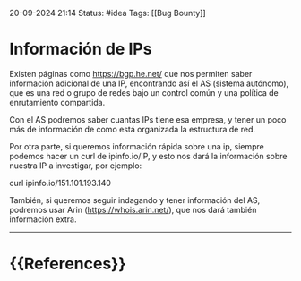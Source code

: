  20-09-2024 21:14
Status: #idea
Tags: [[Bug Bounty]]

# Información de IPs

Existen páginas como https://bgp.he.net/ que nos permiten saber información adicional de una IP, encontrando así el AS (sistema autónomo), que es una red o grupo de redes bajo un control común y una política de enrutamiento compartida. 

Con el AS podremos saber cuantas IPs tiene esa empresa, y tener un poco más de información de como está organizada la estructura de red.

Por otra parte, si queremos información rápida sobre una ip, siempre podemos hacer un curl de 
ipinfo.io/IP, y esto nos dará la información sobre nuestra IP a investigar, por ejemplo:

curl ipinfo.io/151.101.193.140

También, si queremos seguir indagando y tener información del AS, podremos usar Arin (https://whois.arin.net/), que nos dará también información extra.


---
# {{References}}